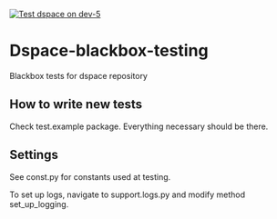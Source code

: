 [![Test dspace on dev-5](https://github.com/dataquest-dev/dspace-blackbox-testing/actions/workflows/test.yml/badge.svg)](https://github.com/dataquest-dev/dspace-blackbox-testing/actions/workflows/test.yml)

# Dspace-blackbox-testing
Blackbox tests for dspace repository

## How to write new tests
Check test.example package. Everything necessary should be there.


## Settings
See const.py for constants used at testing.

To set up logs, navigate to support.logs.py and modify method set_up_logging.